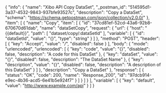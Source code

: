 {
  "info": {
    "name": "Xibo API Copy DataSet",
    "_postman_id": "514595d1-3a37-4532-9843-937bfe93527c",
    "description": "Copy a DataSet",
    "schema": "https://schema.getpostman.com/json/collection/v2.0.0/"
  },
  "item": [
    {
      "name": "Copy",
      "item": [
        {
          "id": "37cd81ef-52cd-43a6-92b8-670670d61dab",
          "name": "dataSetCopy",
          "request": {
            "url": {
              "host": "{{default}}",
              "path": [
                "dataset/copy/:dataSetId"
              ],
              "variable": [
                {
                  "id": "dataSetId",
                  "value": "{}",
                  "type": "string"
                }
              ]
            },
            "method": "POST",
            "header": [
              {
                "key": "Accept",
                "value": "*/*",
                "disabled": false
              }
            ],
            "body": {
              "mode": "urlencoded",
              "urlencoded": [
                {
                  "key": "code",
                  "value": "{}",
                  "disabled": false,
                  "description": "A code for this DataSet"
                },
                {
                  "key": "dataSet",
                  "value": "{}",
                  "disabled": false,
                  "description": "The DataSet Name"
                },
                {
                  "key": "description",
                  "value": "{}",
                  "disabled": false,
                  "description": "A description of this DataSet"
                }
              ]
            },
            "description": "Copy a DataSet"
          },
          "response": [
            {
              "status": "OK",
              "code": 200,
              "name": "Response_200",
              "id": "97dcb914-e9ec-4b36-acd5-6e41b5e924f7"
            }
          ]
        }
      ]
    }
  ],
  "variable": [
    {
      "key": "default",
      "value": "http://www.example.com/api"
    }
  ]
}